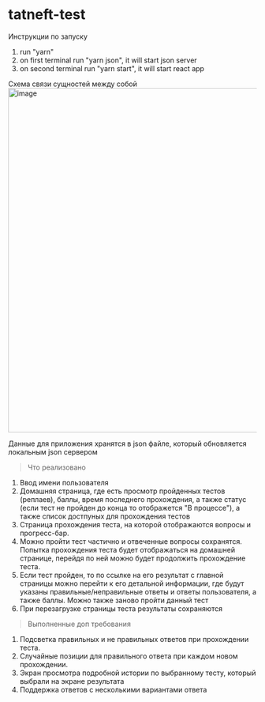 # tatneft-test

Инструкции по запуску

1. run "yarn"
2. on first terminal run "yarn json", it will start json server
3. on second terminal run "yarn start", it will start react app

Схема связи сущностей между собой
<br>
<img width="697" alt="image" src="https://github.com/Cornboom/tatneft-test/assets/55761637/8a70b97f-358e-4b06-a155-3a1843af94da">

Данные для приложения хранятся в json файле, который обновляется локальным json сервером

> Что реализовано
1. Ввод имени пользователя
2. Домашняя страница, где есть просмотр пройденных тестов (реплаев), баллы, время последнего прохождения, а также статус (если тест не пройден до конца то отображется "В процессе"), а также список достпуных для прохождения тестов
3. Страница прохождения теста, на которой отображаются вопросы и прогресс-бар.
4. Можно пройти тест частично и отвеченные вопросы сохранятся. Попытка прохождения теста будет отображаться на домашней странице, перейдя по ней можно будет продолжить прохождение теста.
5. Если тест пройден, то по ссылке на его результат с главной страницы можно перейти к его детальной информации, где будут указаны правильные/неправильные ответы и ответы пользователя, а также баллы. Можно также заново пройти данный тест
6. При перезагрузке страницы теста результаты сохраняются


> Выполненные доп требования
1)	Подсветка правильных и не правильных ответов при прохождении теста.
2)	Случайные позиции для правильного ответа при каждом новом прохождении.
3)	Экран просмотра подробной истории по выбранному тесту, который выбрали на экране результата 
4)  Поддержка ответов с несколькими вариантами ответа



